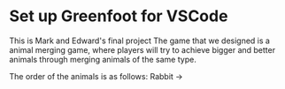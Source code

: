 # Set up Greenfoot for VSCode

This is Mark and Edward's final project
The game that we designed is a animal merging game, where players will try to achieve bigger and better animals through merging animals of the same type.

The order of the animals is as follows:
Rabbit →
